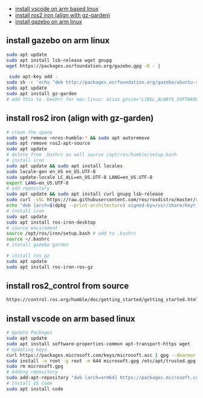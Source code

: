 - [install vscode on arm based linux](#install-vscode-on-arm-based-linux)
- [install ros2 iron (align with gz-garden)](#install-ros2-iron-align-with-gz-garden)
- [install gazebo on arm linux](#install-gazebo-on-arm-linux)


## install gazebo on arm linux
```bash
sudo apt update
sudo apt install lsb-release wget gnupg
wget https://packages.osrfoundation.org/gazebo.gpg -O - |

 sudo apt-key add -
sudo sh -c 'echo "deb http://packages.osrfoundation.org/gazebo/ubuntu-stable $(lsb_release -cs) main" > /etc/apt/sources.list.d/gazebo-stable.list'
sudo apt update
sudo apt install gz-garden
# add this to .bashrc for mac-linux: alias gzsim="LIBGL_ALWAYS_SOFTWARE=1 gz sim"
```


## install ros2 iron (align with gz-garden)
```bash
# clean the space
sudo apt remove ~nros-humble-* && sudo apt autoremove
sudo apt remove ros2-apt-source
sudo apt update
# delete from .bashrc as well source /opt/ros/humble/setup.bash
# install iron
sudo apt update && sudo apt install locales
sudo locale-gen en_US en_US.UTF-8
sudo update-locale LC_ALL=en_US.UTF-8 LANG=en_US.UTF-8
export LANG=en_US.UTF-8
# add repository
sudo apt update && sudo apt install curl gnupg lsb-release
sudo curl -sSL https://raw.githubusercontent.com/ros/rosdistro/master/ros.key -o /usr/share/keyrings/ros-archive-keyring.gpg
echo "deb [arch=$(dpkg --print-architecture) signed-by=/usr/share/keyrings/ros-archive-keyring.gpg] http://packages.ros.org/ros2/ubuntu $(lsb_release -cs) main" | sudo tee /etc/apt/sources.list.d/ros2.list > /dev/null
# install iron
sudo apt update
sudo apt install ros-iron-desktop
# source enviroment
source /opt/ros/iron/setup.bash # add to .bashrc
source ~/.bashrc
# install gazebo garden

# install ros_gz
sudo apt update
sudo apt install ros-iron-ros-gz
```

## install ros2_control from source
```bash
https://control.ros.org/humble/doc/getting_started/getting_started.html # humble - gazebo-Fortress
```

## install vscode on arm based linux
```bash
# Update Packages
sudo apt update
sudo apt install software-properties-common apt-transport-https wget
# Updating keys
curl https://packages.microsoft.com/keys/microsoft.asc | gpg --dearmor > microsoft.gpg
sudo install -o root -g root -m 644 microsoft.gpg /etc/apt/trusted.gpg.d/
sudo rm microsoft.gpg
# Adding repository
sudo add-apt-repository "deb [arch=arm64] https://packages.microsoft.com/repos/vscode stable main"
# Install VS Code
sudo apt install code
```